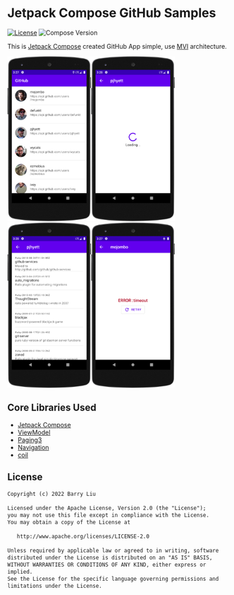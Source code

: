 # Jetpack Compose GitHub Samples

[![License](https://img.shields.io/badge/license-Apache%202.0-blue.svg)](https://github.com/drakeet/MultiType/blob/master/LICENSE)
![Compose Version](https://img.shields.io/badge/Compose-1.1.1-brightgreen)

This is [Jetpack Compose](https://developer.android.com/jetpack) created GitHub App simple, use [MVI](https://developer.android.com/jetpack/compose/architecture) architecture.


<img src="https://raw.githubusercontent.com/BarryLius/Git/master/screenshots/user_screen.png" width=190/><img src="https://raw.githubusercontent.com/BarryLius/Git/master/screenshots/loading_screen.png" width=190/><img src="https://raw.githubusercontent.com/BarryLius/Git/master/screenshots/repos_screen.png" width=190/><img src="https://raw.githubusercontent.com/BarryLius/Git/master/screenshots/error_screen.png" width=190/>


## Core Libraries Used
- [Jetpack Compose](https://developer.android.com/jetpack)
- [ViewModel](https://developer.android.com/topic/libraries/architecture/viewmodel)
- [Paging3](https://developer.android.com/topic/libraries/architecture/paging/v3-overview)
- [Navigation](https://developer.android.com/jetpack/compose/navigation)
- [coil](https://coil-kt.github.io/coil/compose/)

## License
    Copyright (c) 2022 Barry Liu

    Licensed under the Apache License, Version 2.0 (the "License");
    you may not use this file except in compliance with the License.
    You may obtain a copy of the License at

       http://www.apache.org/licenses/LICENSE-2.0

    Unless required by applicable law or agreed to in writing, software
    distributed under the License is distributed on an "AS IS" BASIS,
    WITHOUT WARRANTIES OR CONDITIONS OF ANY KIND, either express or implied.
    See the License for the specific language governing permissions and
    limitations under the License.

[comment]: <> (![maven-central]&#40;https://img.shields.io/maven-central/v/com.drakeet.multitype/multitype.svg&#41;)

